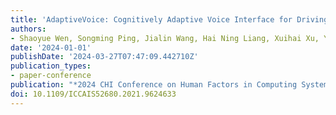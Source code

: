 ```yaml
---
title: 'AdaptiveVoice: Cognitively Adaptive Voice Interface for Driving Assistance'
authors:
- Shaoyue Wen, Songming Ping, Jialin Wang, Hai Ning Liang, Xuihai Xu, Yukang Yan
date: '2024-01-01'
publishDate: '2024-03-27T07:47:09.442710Z'
publication_types:
- paper-conference
publication: "*2024 CHI Conference on Human Factors in Computing Systems: CHI'24*"
doi: 10.1109/ICCAIS52680.2021.9624633
---
```

